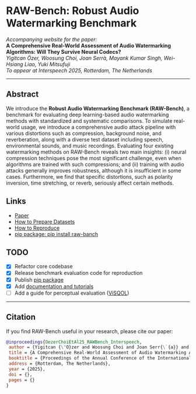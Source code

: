 # RAW-Bench: Robust Audio Watermarking Benchmark

_Accompanying website for the paper:_  
**A Comprehensive Real-World Assessment of Audio Watermarking Algorithms: Will They Survive Neural Codecs?**  
_Yigitcan Özer, Woosung Choi, Joan Serrà, Mayank Kumar Singh, Wei-Hsiang Liao, Yuki Mitsufuji_  
_To appear at Interspeech 2025, Rotterdam, The Netherlands_

---

## Abstract

We introduce the **Robust Audio Watermarking Benchmark (RAW-Bench)**, a benchmark for evaluating deep learning-based audio watermarking methods with standardized and systematic comparisons. To simulate real-world usage, we introduce a comprehensive audio attack pipeline with various distortions such as compression, background noise, and reverberation, along with a diverse test dataset including speech, environmental sounds, and music recordings. Evaluating four existing watermarking methods on RAW-Bench reveals two main insights: (i) neural compression techniques pose the most significant challenge, even when algorithms are trained with such compressions; and (ii) training with audio attacks generally improves robustness, although it is insufficient in some cases. Furthermore, we find that specific distortions, such as polarity inversion, time stretching, or reverb, seriously affect certain methods.


## Links

- [Paper](https://ai.sony/publications/A-Comprehensive-Real-World-Assessment-of-Audio-Watermarking-Algorithms-Will-They-Survive-Neural-Codecs/)
- [How to Prepare Datasets](docs/datasets.md)
- [How to Reproduce](docs/reproduction.md)
- [pip package: pip install raw-banch](https://pypi.org/project/raw-bench/)


## TODO

- [x] Refactor core codebase
- [x] Release benchmark evaluation code for reproduction
- [x] Publish [pip package](https://pypi.org/project/raw-bench/)
- [x] Add [documentation and tutorials](docs/README.md)
- [ ] Add a guide for perceptual evaluation ([ViSQOL](https://github.com/google/visqol))

---

## Citation

If you find RAW-Bench useful in your research, please cite our paper:

```bibtex
@inproceedings{OezerChoiEtAl25_RAWBench_Interspeech,
 author = {Yigitcan {\"O}zer and Woosung Choi and Joan Serr{\`{a}} and Mayank Kumar Singh and Wei-Hsiang Liao and Yuki Mitsufuji},
 title = {A Comprehensive Real-World Assessment of Audio Watermarking Algorithms: Will They Survive Neural Codecs?},
 booktitle = {Proceedings of the Annual Conference of the International Speech Communication Association (Interspeech)},
 address = {Rotterdam, The Netherlands},
 year = {2025},
 doi = {},
 pages = {}
}
```
